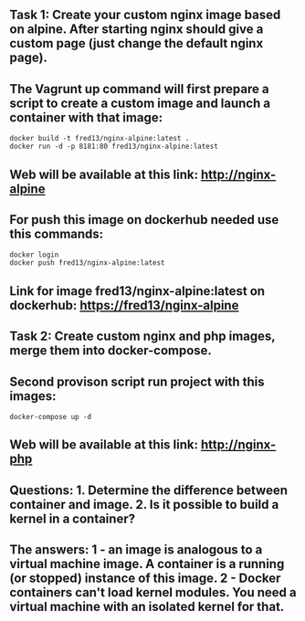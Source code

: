 ## Task 1: Create your custom nginx image based on alpine. After starting nginx should give a custom page (just change the default nginx page).
## The Vagrunt up command will first prepare a script to create a custom image and launch a container with that image:
```
docker build -t fred13/nginx-alpine:latest .
docker run -d -p 8181:80 fred13/nginx-alpine:latest
```
## Web will be available at this link: [http://nginx-alpine](http://localhost:8181)
## For push this image on dockerhub needed use this commands:
```
docker login
docker push fred13/nginx-alpine:latest
```
## Link for image fred13/nginx-alpine:latest on dockerhub: [https://fred13/nginx-alpine](https://hub.docker.com/repository/docker/fred13/nginx-alpine/)

## Task 2: Create custom nginx and php images, merge them into docker-compose.
## Second provison script run project with this images:
```
docker-compose up -d
```
## Web will be available at this link: [http://nginx-php](http://localhost:8282)

## Questions: 1. Determine the difference between container and image. 2. Is it possible to build a kernel in a container?
## The answers: 1 - an image is analogous to a virtual machine image. A container is a running (or stopped) instance of this image. 2 - Docker containers can't load kernel modules. You need a virtual machine with an isolated kernel for that.
